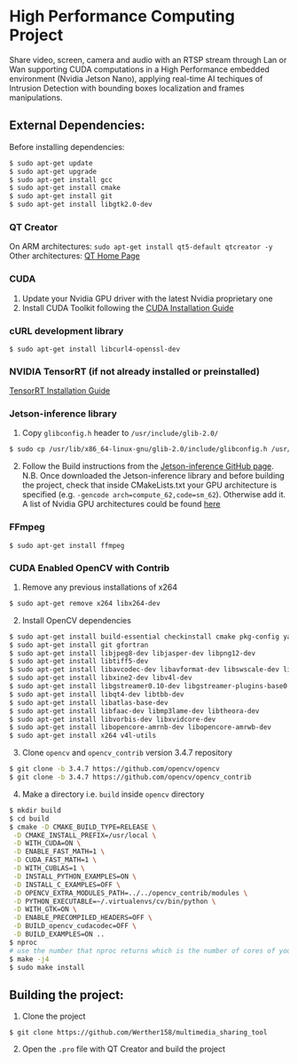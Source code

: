 # High Performance Computing Project

Share video, screen, camera and audio with an RTSP stream through Lan or Wan supporting CUDA computations in a High Performance embedded environment (Nvidia Jetson Nano), applying real-time AI techiques of Intrusion Detection with bounding boxes localization and frames manipulations.

## External Dependencies:

Before installing dependencies:  
```sh
$ sudo apt-get update  
$ sudo apt-get upgrade  
$ sudo apt-get install gcc  
$ sudo apt-get install cmake  
$ sudo apt-get install git  
$ sudo apt-get install libgtk2.0-dev
```

### QT Creator
On ARM architectures: `sudo apt-get install qt5-default qtcreator -y`  
Other architectures: [QT Home Page](https://www.qt.io/)

### CUDA  
1. Update your Nvidia GPU driver with the latest Nvidia proprietary one 
2. Install CUDA Toolkit following the [CUDA Installation Guide](https://docs.nvidia.com/cuda/cuda-installation-guide-linux/index.html)

### cURL development library
`$ sudo apt-get install libcurl4-openssl-dev`  

### NVIDIA TensorRT (if not already installed or preinstalled)
[TensorRT Installation Guide](https://docs.nvidia.com/deeplearning/sdk/tensorrt-install-guide/index.html)

### Jetson-inference library
1. Copy `glibconfig.h` header to `/usr/include/glib-2.0/`  
```sh
$ sudo cp /usr/lib/x86_64-linux-gnu/glib-2.0/include/glibconfig.h /usr/include/glib-2.0/glibconfig.h
```
2. Follow the Build instructions from the [Jetson-inference GitHub page](https://github.com/dusty-nv/jetson-inference).  
N.B. Once downloaded the Jetson-inference library and before building the project, check that inside CMakeLists.txt your GPU architecture is specified (e.g. `-gencode arch=compute_62,code=sm_62`). Otherwise add it.  
A list of Nvidia GPU architectures could be found [here](https://github.com/Werther158/multimedia_sharing_tool/wiki/Nvidia-GPU-architectures-compatibility)

### FFmpeg  
`$ sudo apt-get install ffmpeg`

### CUDA Enabled OpenCV with Contrib  
1. Remove any previous installations of x264  
```sh
$ sudo apt-get remove x264 libx264-dev
```  

2. Install OpenCV dependencies  
```sh
$ sudo apt-get install build-essential checkinstall cmake pkg-config yasm  
$ sudo apt-get install git gfortran  
$ sudo apt-get install libjpeg8-dev libjasper-dev libpng12-dev  
$ sudo apt-get install libtiff5-dev  
$ sudo apt-get install libavcodec-dev libavformat-dev libswscale-dev libdc1394-22-dev  
$ sudo apt-get install libxine2-dev libv4l-dev  
$ sudo apt-get install libgstreamer0.10-dev libgstreamer-plugins-base0.10-dev  
$ sudo apt-get install libqt4-dev libtbb-dev  
$ sudo apt-get install libatlas-base-dev  
$ sudo apt-get install libfaac-dev libmp3lame-dev libtheora-dev  
$ sudo apt-get install libvorbis-dev libxvidcore-dev  
$ sudo apt-get install libopencore-amrnb-dev libopencore-amrwb-dev  
$ sudo apt-get install x264 v4l-utils
```

3. Clone `opencv` and `opencv_contrib` version 3.4.7 repository
```sh
$ git clone -b 3.4.7 https://github.com/opencv/opencv
$ git clone -b 3.4.7 https://github.com/opencv/opencv_contrib
```

4. Make a directory i.e. `build` inside `opencv` directory  
```sh
$ mkdir build
$ cd build
$ cmake -D CMAKE_BUILD_TYPE=RELEASE \
 -D CMAKE_INSTALL_PREFIX=/usr/local \
 -D WITH_CUDA=ON \
 -D ENABLE_FAST_MATH=1 \
 -D CUDA_FAST_MATH=1 \
 -D WITH_CUBLAS=1 \
 -D INSTALL_PYTHON_EXAMPLES=ON \
 -D INSTALL_C_EXAMPLES=OFF \
 -D OPENCV_EXTRA_MODULES_PATH=../../opencv_contrib/modules \
 -D PYTHON_EXECUTABLE=~/.virtualenvs/cv/bin/python \
 -D WITH_GTK=ON \
 -D ENABLE_PRECOMPILED_HEADERS=OFF \
 -D BUILD_opencv_cudacodec=OFF \
 -D BUILD_EXAMPLES=ON ..
$ nproc
# use the number that nproc returns which is the number of cores of your processor. Let's say it returns 4.
$ make -j4 
$ sudo make install
```

## Building the project:  
1. Clone the project
```
$ git clone https://github.com/Werther158/multimedia_sharing_tool
```
2. Open the `.pro` file with QT Creator and build the project
